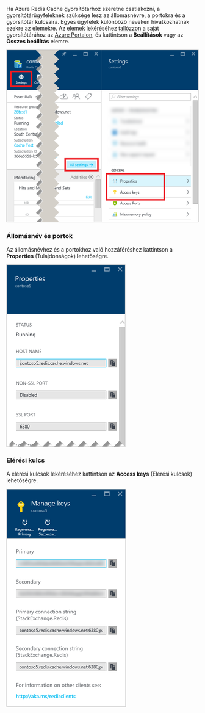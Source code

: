 Ha Azure Redis Cache gyorsítótárhoz szeretne csatlakozni, a gyorsítótárügyfeleknek szüksége lesz az állomásnévre, a portokra és a gyorsítótár kulcsaira. Egyes ügyfelek különböző neveken hivatkozhatnak ezekre az elemekre. Az elemek lekéréséhez [tallózzon](../articles/redis-cache/cache-configure.md#configure-redis-cache-settings) a saját gyorsítótárához az [Azure Portalon](https://portal.azure.com), és kattintson a **Beállítások** vagy az **Összes beállítás** elemre. 

![A Redis Cache-gyorsítótár beállításai](media/redis-cache-access-keys/redis-cache-settings.png)

### Állomásnév és portok

Az állomásnévhez és a portokhoz való hozzáféréshez kattintson a **Properties** (Tulajdonságok) lehetőségre.

![A Redis Cache-gyorsítótár tulajdonságai](media/redis-cache-access-keys/redis-cache-properties.png)

### Elérési kulcs

A elérési kulcsok lekéréséhez kattintson az **Access keys** (Elérési kulcsok) lehetőségre.

![A Redis Cache-gyorsítótár elérési kulcsai](media/redis-cache-access-keys/redis-cache-access-keys.png)


<!--HONumber=sep16_HO1-->


